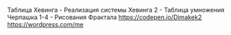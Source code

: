 Таблица Хевинга - Реализация системы Хевинга
2 - Таблица умножения
Черпашка 1-4 - Рисования Фрактала
https://codepen.io/Dimakek2
https://wordpress.com/me
